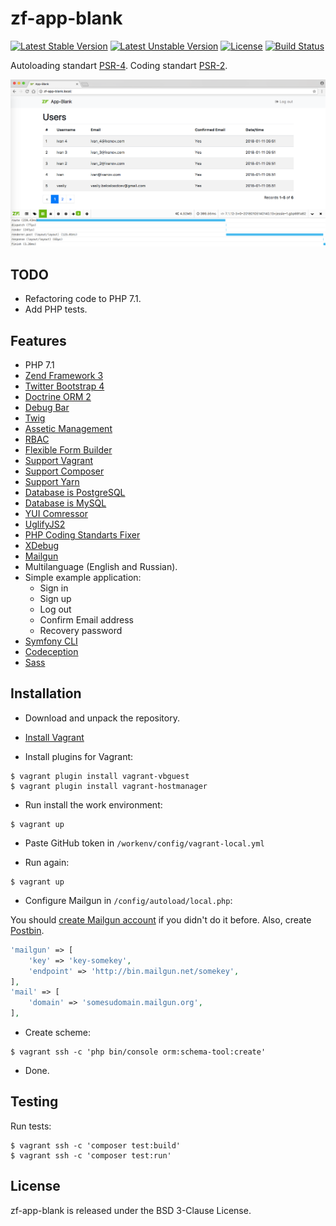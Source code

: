 zf-app-blank
============

[![Latest Stable Version](https://poser.pugx.org/bupy7/zf-app-blank/v/stable)](https://packagist.org/packages/bupy7/zf-app-blank)
[![Latest Unstable Version](https://poser.pugx.org/bupy7/zf-app-blank/v/unstable)](https://packagist.org/packages/bupy7/zf-app-blank)
[![License](https://poser.pugx.org/bupy7/zf-app-blank/license)](https://packagist.org/packages/bupy7/zf-app-blank)
[![Build Status](https://travis-ci.org/bupy7/zf-app-blank.svg?branch=dev)](https://travis-ci.org/bupy7/zf-app-blank)

Autoloading standart [PSR-4](http://www.php-fig.org/psr/psr-4/). Coding standart [PSR-2](http://www.php-fig.org/psr/psr-2/).

![zf-app-blank](doc/screenshot.png)

TODO
----

- Refactoring code to PHP 7.1.
- Add PHP tests.

Features
--------

- PHP 7.1
- [Zend Framework 3](https://github.com/zendframework/zendframework)
- [Twitter Bootstrap 4](http://getbootstrap.com/)
- [Doctrine ORM 2](http://www.doctrine-project.org/)
- [Debug Bar](https://github.com/bupy7/zf-php-debug-bar)
- [Twig](http://twig.sensiolabs.org/)
- [Assetic Management](https://github.com/kriswallsmith/assetic)
- [RBAC](https://github.com/ZF-Commons/zfc-rbac)
- [Flexible Form Builder](https://github.com/bupy7/zf-form)
- [Support Vagrant](https://www.vagrantup.com/)
- [Support Composer](https://getcomposer.org/)
- [Support Yarn](https://yarnpkg.com/)
- [Database is PostgreSQL](https://www.postgresql.org/)
- [Database is MySQL](https://www.mysql.com/)
- [YUI Comressor](https://github.com/yui/yuicompressor)
- [UglifyJS2](https://github.com/mishoo/UglifyJS2)
- [PHP Coding Standarts Fixer](https://github.com/FriendsOfPHP/PHP-CS-Fixer)
- [XDebug](https://xdebug.org/)
- [Mailgun](https://www.mailgun.com/)
- Multilanguage (English and Russian).
- Simple example application:
    - Sign in
    - Sign up
    - Log out
    - Confirm Email address
    - Recovery password
- [Symfony CLI](https://github.com/symfony/console)
- [Codeception](http://codeception.com/)
- [Sass](http://sass-lang.com/)

Installation
------------

- Download and unpack the repository.

- [Install Vagrant](https://www.vagrantup.com/docs/installation/)

- Install plugins for Vagrant:

```
$ vagrant plugin install vagrant-vbguest
$ vagrant plugin install vagrant-hostmanager
```

- Run install the work environment:

```
$ vagrant up
```

- Paste GitHub token in `/workenv/config/vagrant-local.yml`

- Run again:

```
$ vagrant up
```

- Configure Mailgun in `/config/autoload/local.php`:
 
You should [create Mailgun account](https://www.mailgun.com/) if you didn't do it before.
Also, create [Postbin](http://bin.mailgun.net/).
 
```php
'mailgun' => [
    'key' => 'key-somekey',
    'endpoint' => 'http://bin.mailgun.net/somekey',
],
'mail' => [
    'domain' => 'somesudomain.mailgun.org',
],
```

- Create scheme:

```
$ vagrant ssh -c 'php bin/console orm:schema-tool:create'
```

- Done.

Testing
-------

Run tests:

```
$ vagrant ssh -c 'composer test:build'
$ vagrant ssh -c 'composer test:run'
```

License
-------

zf-app-blank is released under the BSD 3-Clause License.
